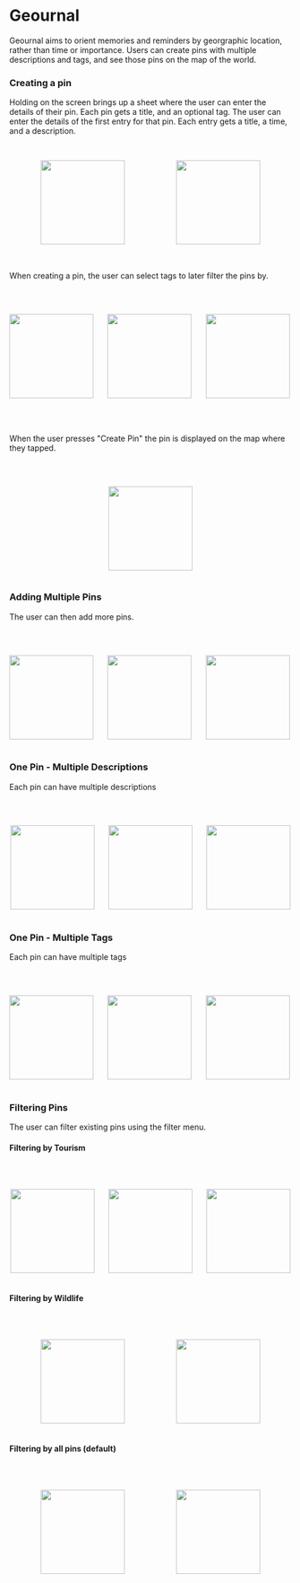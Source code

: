 # Geournal

Geournal aims to orient memories and reminders by georgraphic location, rather than time or importance. Users can create pins with multiple descriptions and tags, and see those pins on the map of the world.


### Creating a pin

Holding on the screen brings up a sheet where the user can enter the details of their pin. Each pin gets a title, and an optional tag. The user can enter the details of the first entry for that pin. Each entry gets a title, a time, and a description.

<pre>
<p align="center" spacing="100px">
<img src="Images/1.PNG" width="150"/>           <img src="Images/2.PNG" width="150">
</p>
</pre>

When creating a pin, the user can select tags to later filter the pins by.

<pre>
    <p align="center" spacing="100px">
<img src="Images/3.PNG" width="150"/>   <img src="Images/4.PNG" width="150">   <img src="Images/5.PNG" width="150">   <img src="Images/6.PNG" width="150">
    </p>
</pre>

When the user presses "Create Pin" the pin is displayed on the map where they tapped.

<pre>
    <p align="center" spacing="100px">
<img src="Images/7.PNG" width="150"/>
</pre>

### Adding Multiple Pins

The user can then add more pins.

<pre>
    <p align="center" spacing="100px">
<img src="Images/8.PNG" width="150"/>   <img src="Images/9.PNG" width="150"/>   <img src="Images/10.PNG" width="150"/>   <img src="Images/11.PNG" width="150"/>
</pre>

### One Pin - Multiple Descriptions

Each pin can have multiple descriptions

<pre>
    <p align="center" spacing="100px">
<img src="Images/12.PNG" width="150"/>   <img src="Images/13.PNG" width="150"/>   <img src="Images/14.PNG" width="150"/>
</pre>

### One Pin - Multiple Tags

Each pin can have multiple tags

<pre>
    <p align="center" spacing="100px">
<img src="Images/15.PNG" width="150"/>   <img src="Images/16.PNG" width="150"/>   <img src="Images/17.PNG" width="150"/>   <img src="Images/18.PNG" width="150"/>
</pre>

### Filtering Pins

The user can filter existing pins using the filter menu.

#### Filtering by Tourism
<pre>
    <p align="center" spacing="100px">
<img src="Images/19.PNG" width="150"/>   <img src="Images/20.PNG" width="150"/>   <img src="Images/21.PNG" width="150"/>
</pre>

#### Filtering by Wildlife
<pre>
    <p align="center" spacing="100px">
<img src="Images/22.PNG" width="150"/>           <img src="Images/23.PNG" width="150"/>
</pre>

#### Filtering by all pins (default)
<pre>
    <p align="center" spacing="100px">
<img src="Images/24.PNG" width="150"/>           <img src="Images/25.PNG" width="150"/>
</pre>
